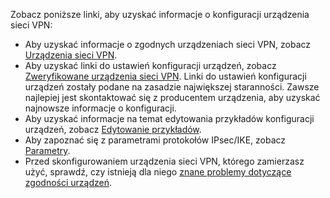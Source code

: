Zobacz poniższe linki, aby uzyskać informacje o konfiguracji urządzenia sieci VPN:

- Aby uzyskać informacje o zgodnych urządzeniach sieci VPN, zobacz [Urządzenia sieci VPN](../articles/vpn-gateway/vpn-gateway-about-vpn-devices.md). 
- Aby uzyskać linki do ustawień konfiguracji urządzeń, zobacz [Zweryfikowane urządzenia sieci VPN](../articles/vpn-gateway/vpn-gateway-about-vpn-devices.md#devicetable). Linki do ustawień konfiguracji urządzeń zostały podane na zasadzie największej staranności. Zawsze najlepiej jest skontaktować się z producentem urządzenia, aby uzyskać najnowsze informacje o konfiguracji.
- Aby uzyskać informacje na temat edytowania przykładów konfiguracji urządzeń, zobacz [Edytowanie przykładów](../articles/vpn-gateway/vpn-gateway-about-vpn-devices.md#editing).
- Aby zapoznać się z parametrami protokołów IPsec/IKE, zobacz [Parametry](../articles/vpn-gateway/vpn-gateway-about-vpn-devices.md#ipsec).
- Przed skonfigurowaniem urządzenia sieci VPN, którego zamierzasz użyć, sprawdź, czy istnieją dla niego [znane problemy dotyczące zgodności urządzeń](../articles/vpn-gateway/vpn-gateway-about-vpn-devices.md#known).
